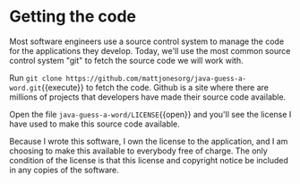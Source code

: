 # Getting the code

Most software engineers use a source control system to manage the code for the applications they develop.  Today, we'll use the most common source control system "git" to fetch the source code we will work with.

Run `git clone https://github.com/mattjonesorg/java-guess-a-word.git`{{execute}} to fetch the code.  Github is a site where there are millions of projects that developers have made their source code available.

Open the file `java-guess-a-word/LICENSE`{{open}} and you'll see the license I have used to make this source code available.  

Because I wrote this software, I own the license to the application, and I am choosing to make this available to everybody free of charge.  The only condition of the license is that this license and copyright notice be included in any copies of the software.